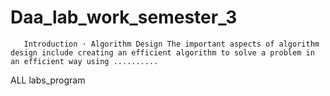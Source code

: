 #   Daa_lab_work_semester_3
       Introduction · Algorithm Design The important aspects of algorithm design include creating an efficient algorithm to solve a problem in an efficient way using ..........
  ALL labs_program
 
